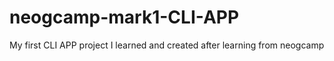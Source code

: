 # neogcamp-mark1-CLI-APP
 My first CLI APP project I learned and created after learning from neogcamp
